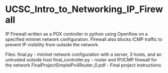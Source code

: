 # UCSC_Intro_to_Networking_IP_Firewall
IP Firewall written as a POX controller in python using Openflow on a specified mininet network configuration. FIrewall also blocks ICMP traffic to prevent IP visibility from outside the network.

Files:
final.py - mininet network configuration with a server, 3 hosts, and an untrusted outside host
final_controller.py - router and IP/ICMP firewall for the network
FinalProjectSimpleIPv4Router_0.pdf - Final project instructions
